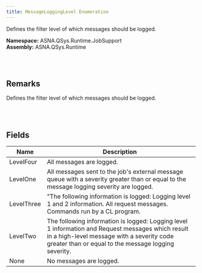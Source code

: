 ```yaml
---
title: MessageLoggingLevel Enumeration
---
```


Defines the filter level of which messages should be logged.

**Namespace:** ASNA.QSys.Runtime.JobSupport <br/>
**Assembly:** ASNA.QSys.Runtime

<br>
<br>

## Remarks

Defines the filter level of which messages should be logged.

[//]: # ($$TODO: Complete the Remarks section.)

<br>
<br>

## Fields

| Name | Description
| --- | --- 
| LevelFour | All messages are logged.
| LevelOne | All messages sent to the job's external message queue with a severity greater than or equal to the message logging severity are logged.
| LevelThree | "The following information is logged: Logging level 1 and 2 information. All request messages. Commands run by a CL program.
| LevelTwo | The following information is logged: Logging level 1 information and Request messages which result in a high-level message with a severity code greater than or equal to the message logging severity.
| None | No messages are logged.

<br>
<br>

